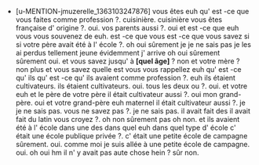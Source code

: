  * [u-MENTION-jmuzerelle_1363103247876]
	vous êtes euh qu' est -ce que vous faites comme profession ?.
	 cuisinière.
	 cuisinière vous êtes française d' origine ?.
	 oui.
	 vos parents aussi ?.
	 oui et est -ce que euh vous vous souvenez de euh.
	 est -ce que vous est -ce que vous savez si si votre père avait été à l' école ?.
	 oh oui sûrement je je ne sais pas je les ai perdus tellement jeune évidemment j' arrive oh oui sûrement sûrement oui.
	 et vous savez jusqu' à **[quel âge]** ? non et votre mère ? non plus et vous savez quelle est vous vous rappellez euh qu' est -ce qu' ils qu' est -ce qu' ils avaient comme profession ?.
	 euh ils étaient cultivateurs.
	 ils étaient cultivateurs.
	 oui.
	 tous les deux ou ?.
	 oui.
	 et votre euh et le père de votre père il était cultivateur aussi ?.
	 oui mon grand-père.
	 oui et votre grand-père euh maternel il était cultivateur aussi ?.
	 je je ne sais pas.
	 vous ne savez pas ?.
	 je ne sais pas.
	 il avait fait des il avait fait du latin vous croyez ?.
	 oh non sûrement pas oh non.
	 et ils avaient été à l' école dans une des dans quel euh dans quel type d' école c' était une école publique privée ?.
	 c' était une petite école de campagne sûrement.
	 oui.
	 comme moi je suis allée à une petite école de campagne.
	 oui.
	 oh oui hm il n' y avait pas aute chose hein ? sûr non.
	
